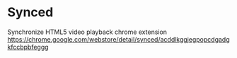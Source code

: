 # Synced
Synchronize HTML5 video playback chrome extension
https://chrome.google.com/webstore/detail/synced/acddlkggjegpopcdgadgkfccbpbfeggg
